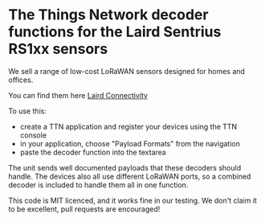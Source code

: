 # The Things Network decoder functions for the Laird Sentrius RS1xx sensors

We sell a range of low-cost LoRaWAN sensors designed for homes and offices.

You can find them here [Laird Connectivity](https://connectedthings.store/gb/manufacturer/laird-connectivity.html)

To use this:
* create a TTN application and register your devices using the TTN console
* in your application, choose "Payload Formats" from the navigation
* paste the decoder function into the textarea

The unit sends well documented payloads that these decoders should handle. The devices also all use different LoRaWAN ports, so a combined decoder is included to handle them all in one function.

This code is MIT licenced, and it works fine in our testing. We don't claim it to be excellent, pull requests are encouraged!
